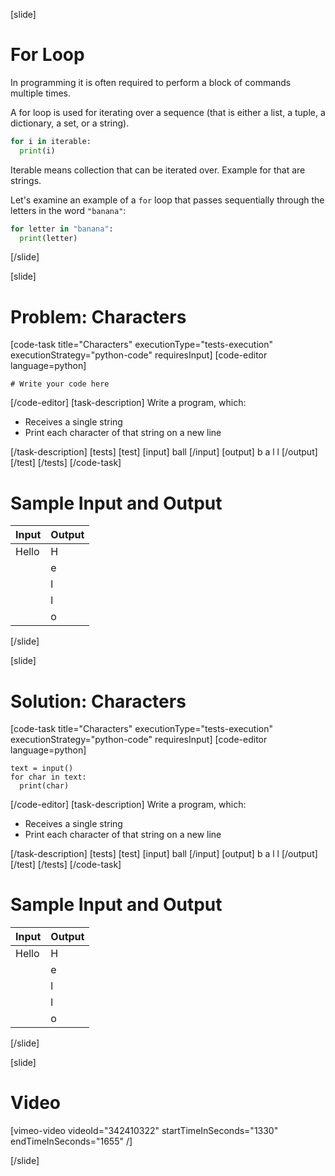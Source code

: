 [slide]
# For Loop
In programming it is often required to perform a block of commands multiple times. 

A for loop is used for iterating over a sequence (that is either a list, a tuple, a dictionary, a set, or a string).

```py
for i in iterable:
  print(i)
```

Iterable means collection that can be iterated over. Example for that are strings.

Let's examine an example of a `for` loop that passes sequentially through the letters in the word `"banana"`:
```py
for letter in "banana":
  print(letter)
```
[/slide]

[slide]
# Problem: Characters
[code-task title="Characters" executionType="tests-execution" executionStrategy="python-code" requiresInput]
[code-editor language=python]
```
# Write your code here
```

[/code-editor]
[task-description]
Write a program, which:

- Receives a single string
- Print each character of that string on a new line

[/task-description]
[tests]
[test]
[input]
ball
[/input]
[output]
b
a
l
l
[/output]
[/test]
[/tests]
[/code-task]

# Sample Input and Output

| Input | Output |
| ----- | ------ |
| Hello | H      |
|       | e      |
|       | l      |
|       | l      |
|       | o      |

[/slide]

[slide]

# Solution: Characters

[code-task title="Characters" executionType="tests-execution" executionStrategy="python-code" requiresInput]
[code-editor language=python]

```
text = input()
for char in text:
  print(char)
```

[/code-editor]
[task-description]
Write a program, which:

- Receives a single string
- Print each character of that string on a new line

[/task-description]
[tests]
[test]
[input]
ball
[/input]
[output]
b
a
l
l
[/output]
[/test]
[/tests]
[/code-task]

# Sample Input and Output

| Input | Output |
| ----- | ------ |
| Hello | H      |
|       | e      |
|       | l      |
|       | l      |
|       | o      |

[/slide]

[slide]
# Video

[vimeo-video videoId="342410322" startTimeInSeconds="1330" endTimeInSeconds="1655" /]

[/slide]